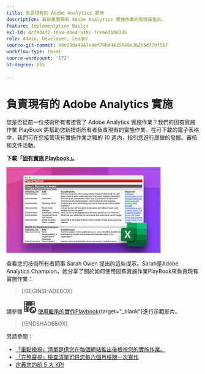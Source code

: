 ```yaml
---
title: 負責現有的 Adobe Analytics 實施
description: 最新接管現有 Adobe Analytics 實施作業的管理員指示。
feature: Implementation Basics
exl-id: 4cf804f2-18a8-4be4-a18c-7ce663b8d145
role: Admin, Developer, Leader
source-git-commit: 08e29da4847e8ef70bd4435949e26265d770f557
workflow-type: tm+mt
source-wordcount: '172'
ht-degree: 66%

---
```


# 負責現有的 Adobe Analytics 實施

您是否從前一位技術所有者接管了 Adobe Analytics 實施作業？我們的固有實施作業 PlayBook 將幫助您新技術所有者負責現有的實施作業。在可下載的電子表格中，我們可在您接管現有實施作業之職的 10 週內，指引您進行應做的發掘、審核和文件活動。

**下載「[固有實施 Playbook](assets/adobe_analytics_inherited_implementation_playbook.xlsx)」。**

![Playbook](assets/inherited-impl-playbook.png)

查看您的技術所有者同事 Sarah Owen 提出的這些提示。Sarah是Adobe Analytics Champion，她分享了關於如何使用固有實施作業PlayBook來負責現有實施作業：


>[!BEGINSHADEBOX]

請參閱![VideoCheckedOut](/help/assets/icons/VideoCheckedOut.svg) [使用繼承的實作Playbook](https://video.tv.adobe.com/v/3438786?quality=12&learn=on&captions=chi_hant){target="_blank"}進行示範影片。

>[!ENDSHADEBOX]


另請參閱：

* [「重點檢視」清單是供您在每個網站推出後檢視您的實施作業。](/help/implement/review/focused-review.md)
* [「完整審視」檢查清單可供您每六個月檢閱一次實作](/help/implement/review/full-review.md)
* [定義您的前 5 大 KPI](/help/implement/review/define-kpis.md)
